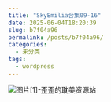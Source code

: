 ```yaml
---
title: "SkyEmilia合集09-16"
date: 2025-06-04T18:20:39
slug: b7f04a96
permalink: /posts/b7f04a96/
categories:
  - 未分类
tags:
  - wordpress
---
```


![图片[1]-歪歪的耽美资源站](/images/wp/b7f04a96-856a90f0.jpg)
